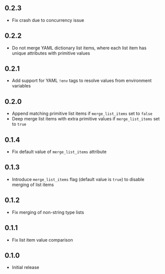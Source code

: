 ## 0.2.3

- Fix crash due to concurrency issue

## 0.2.2

- Do not merge YAML dictionary list items, where each list item has unique attributes with primitive values

## 0.2.1

- Add support for YAML `!env` tags to resolve values from environment variables

## 0.2.0

- Append matching primitive list items if `merge_list_items` set to `false`
- Deep merge list items with extra primitive values if `merge_list_items` set to `true`

## 0.1.4

- Fix default value of `merge_list_items` attribute

## 0.1.3

- Introduce `merge_list_items` flag (default value is `true`) to disable merging of list items

## 0.1.2

- Fix merging of non-string type lists

## 0.1.1

- Fix list item value comparison

## 0.1.0

- Initial release
